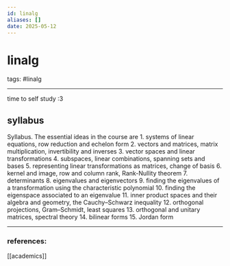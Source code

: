 ```yaml
---
id: linalg
aliases: []
date: 2025-05-12
---
```

# linalg
tags: #linalg

---

time to self study :3

## syllabus

Syllabus. The essential ideas in the course are
    1.  systems of linear equations, row reduction and echelon form
    2.  vectors and matrices, matrix multiplication, invertibility and inverses
    3.  vector spaces and linear transformations
    4.  subspaces, linear combinations, spanning sets and bases
    5.  representing linear transformations as matrices, change of basis
    6.  kernel and image, row and column rank, Rank-Nullity theorem
    7.  determinants
    8.  eigenvalues and eigenvectors
    9.  finding the eigenvalues of a transformation using the characteristic polynomial
    10. finding the eigenspace associated to an eigenvalue
    11. inner product spaces and their algebra and geometry, the Cauchy–Schwarz inequality
    12. orthogonal projections, Gram–Schmidt, least squares
    13. orthogonal and unitary matrices, spectral theory
    14. bilinear forms
    15. Jordan form

---
### references:
[[academics]]
